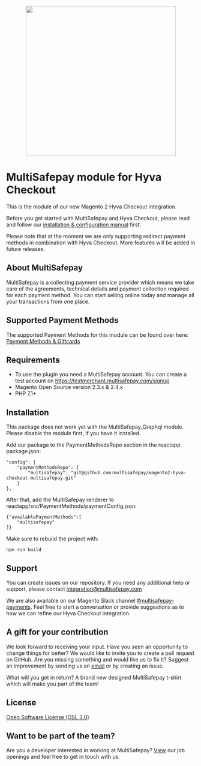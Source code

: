 <p align="center">
  <img src="https://www.multisafepay.com/img/multisafepaylogo.svg" width="400px" position="center">
</p>

# MultiSafepay module for Hyva Checkout

This is the module of our new Magento 2 Hyva Checkout integration.

Before you get started with MultiSafepay and Hyva Checkout, please read and follow our [installation & configuration manual](https://docs.multisafepay.com/integrations/plugins/magento2/) first.

Please note that at the moment we are only supporting redirect payment methods in combination with Hyva Checkout. More features will be added in future releases.

## About MultiSafepay ##
MultiSafepay is a collecting payment service provider which means we take care of the agreements, technical details and payment collection required for each payment method. You can start selling online today and manage all your transactions from one place.

## Supported Payment Methods ##
The supported Payment Methods for this module can be found over here: [Payment Methods & Giftcards](https://docs.multisafepay.com/plugins/magento2/faq/#available-payment-methods-in-magento-2)

## Requirements
- To use the plugin you need a MultiSafepay account. You can create a test account on https://testmerchant.multisafepay.com/signup
- Magento Open Source version 2.3.x & 2.4.x
- PHP 7.1+

## Installation
This package does not work yet with the MultiSafepay_Graphql module. 
Please disable the module first, if you have it installed.

Add our package to the PaymentMethodsRepo section in the reactapp package.json:

```
"config": {
    "paymentMethodsRepo": {
        "multisafepay": "git@github.com:multisafepay/magento2-hyva-checkout-multisafepay.git"
    }
},
```

After that, add the MultiSafepay renderer to reactapp/src/PaymentMethods/paymentConfig.json:

```
{"availablePaymentMethods":[
    "multisafepay"
]}
```

Make sure to rebuild the project with:
```shell
npm run build
```

## Support
You can create issues on our repository. If you need any additional help or support, please contact <a href="mailto:integration@multisafepay.com">integration@multisafepay.com</a>

We are also available on our Magento Slack channel [#multisafepay-payments](https://magentocommeng.slack.com/messages/multisafepay-payments/).
Feel free to start a conversation or provide suggestions as to how we can refine our Hyva Checkout integration.

## A gift for your contribution
We look forward to receiving your input. Have you seen an opportunity to change things for better? We would like to invite you to create a pull request on GitHub.
Are you missing something and would like us to fix it? Suggest an improvement by sending us an [email](mailto:integration@multisafepay.com) or by creating an issue.

What will you get in return? A brand new designed MultiSafepay t-shirt which will make you part of the team!

## License
[Open Software License (OSL 3.0)](https://github.com/MultiSafepay/Magento2Msp/blob/master/LICENSE.md)

## Want to be part of the team?
Are you a developer interested in working at MultiSafepay? [View](https://www.multisafepay.com/careers/#jobopenings) our job openings and feel free to get in touch with us.
